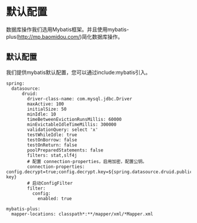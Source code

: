 
# 默认配置
数据库操作我们选用Mybatis框架。并且使用mybatis-plus(http://mp.baomidou.com/)简化数据库操作。

## 默认配置
我们提供mybatis默认配置，您可以通过include:mybatis引入。

```
spring:
  datasource:
      druid:
        driver-class-name: com.mysql.jdbc.Driver
        maxActive: 100
        initialSize: 50
        minIdle: 10
        timeBetweenEvictionRunsMillis: 60000
        minEvictableIdleTimeMillis: 300000
        validationQuery: select 'x'
        testWhileIdle: true
        testOnBorrow: false
        testOnReturn: false
        poolPreparedStatements: false
        filters: stat,slf4j
        # 配置 connection-properties，启用加密，配置公钥。
        connection-properties: config.decrypt=true;config.decrypt.key=${spring.datasource.druid.public-key}
        # 启动ConfigFilter
        filter:
          config:
            enabled: true

mybatis-plus:
  mapper-locations: classpath*:**/mapper/xml/*Mapper.xml
```